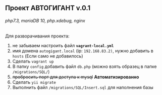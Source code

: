 ## Проект АВТОГИГАНТ v.0.1

###### _php7.3, mariaDB 10, php.xdebug, nginx_

Для разворачивания проекта:  
1) не забываем настроить файл **`vagrant-local.yml`**  
2) имя домена `autogigant.local` (ip: `192.168.83.2)`, нужно добавить в `hosts` (Если само не добавилось)
3) Сделать `vagrant up`
4) В папку `config` добавить файл `db.php` (можно взять образец в папке `/migrations/SQL/`)
5) ~~пробросить порт для доступа к mysql~~ **Автоматизированно**   
6) Сделать `yii migrate`
7) Выполнить файл `/migrations/SQL/Insert.sql` для наполнения базы

